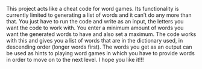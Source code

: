 This project acts like a cheat code for word games.
Its functionality is currently limited to generating a list of words and it can’t do any more than that.
You just have to run the code and write as an input, the letters you want the code to work with. You enter a minimum amount of words you want the generated words to have and also set a maximum. The code works with this and gives you a list of words that are in the dictionary used, in descending order (longer words first).
The words you get as an output can be used as hints to playing word games in which you have to provide words in order to move on to the next level.
I hope you like it!!!
